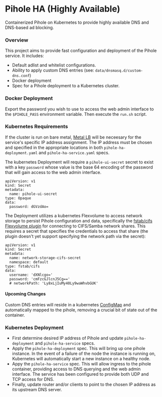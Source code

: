 # Pihole HA (Highly Available)
Containerized Pihole on Kubernetes to provide highly available DNS and DNS-based ad blocking.

### Overview
This project aims to provide fast configuration and deployment of the Pihole service.  It includes:

- Default adlist and whitelist configurations.
- Ability to apply custom DNS entries (see: `data/dnsmasq.d/custom-dns.conf`)
- Docker deployment
- Spec for a Pihole deployment to a Kubernetes cluster.  

### Docker Deployment
Export the password you wish to use to access the web admin interface to the `$PIHOLE_PASS` environment variable.  Then execute the `run.sh` script.

### Kubernetes Requirements
If the cluster is run on bare metal, [Metal LB](https://metallb.universe.tf/) will be neceesary for the service's specific IP address assignment.  The IP address must be chosen and specified in the appropriate locations in both `pihole-ha-deployment.yaml` and `pihole-ha-service.yaml` specs.

The kubernetes Deployment will require a `pihole-ui-secret` secret to exist with a key `password` whose value is the base 64 encoding of the password that will gain access to the web admin interface.

```
apiVersion: v1
kind: Secret
metadata:
  name: pihole-ui-secret
type: Opaque
data:
  password: dGVzdAo=
```

The Deployment utilizes a kubernetes Flexvolume to access network storage to persist Pihole configuration and data, specifically the [fstab/cifs Flexvolume plugin](https://github.com/fstab/cifs) for connecting to CIFS/Samba network shares.  This requires a secret that specifies the credentials to access that share (the plugin doesn't yet support specifying the network path via the secret):

```
apiVersion: v1
kind: Secret
metadata:
  name: network-storage-cifs-secret
  namespace: default
type: fstab/cifs
data:
  username: 'dXNlcgo='
  password: 'cmFzcGJlcnJ5Cg=='
  # networkPath: 'Ly8xLjIuMy40Ly9waWhvbGUK'
 ```

#### Upcoming Changes
Custom DNS entries will reside in a kubernetes [ConfigMap](https://github.com/MoJo2600/pihole-kubernetes/blob/master/configmap-pihole-custom-dnsmasq.yml) and automatically mapped to the pihole, removing a crucial bit of state out of the container.

### Kubernetes Deployment
- First determine desired IP address of Pihole and update `pihole-ha-deployment` and `pihole-ha-service` specs.
- Apply the `pihole-ha-deployment` spec.  This will bring up one pihole instance.  In the event of a failure of the node the instance is running on, Kubernetes will automatically start a new instance on a healthy node.
- Appy the `pihole-ha-service` spec.  This will allow ingress to the pihole container, providing access to DNS querying and the web admin interface.  The service has been configured to provide both UDP and TCP access for DNS.
- Finally, update router and/or clients to point to the chosen IP address as its upstream DNS server.